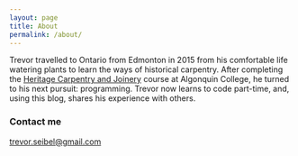 ```yaml
---
layout: page
title: About
permalink: /about/
---
```


Trevor travelled to Ontario from Edmonton in 2015 from his comfortable life watering plants to learn the ways of historical carpentry. After completing the [Heritage Carpentry and Joinery](http://www.algonquincollege.com/perth/program/carpentry-and-joinery-heritage/) course at Algonquin College, he turned to his next pursuit: programming. Trevor now learns to code part-time, and, using this blog, shares his experience with others.

### Contact me

[trevor.seibel@gmail.com](mailto:trevor.seibel@gmail.com)
